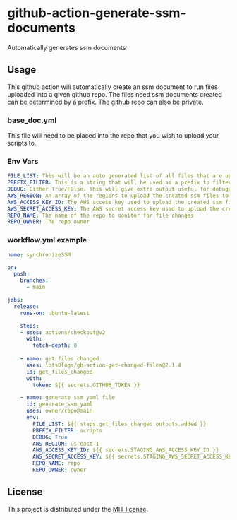 # github-action-generate-ssm-documents
Automatically generates ssm documents

## Usage

This github action will automatically create an ssm document to run files uploaded into a given github repo. The files need ssm documents created can be determined by a prefix. The github repo can also be private.

### base_doc.yml

This file will need to be placed into the repo that you wish to upload your scripts to.

### Env Vars

``` yaml
FILE_LIST: This will be an auto generated list of all files that are uploaded to your scripts repo each commit.
PREFIX_FILTER: This is a string that will be used as a prefix to filter out files that are uploaded but not needed to be ssm documents.
DEBUG: Either True/False. This will give extra output useful for debugging.
AWS_REGION: An array of the regions to upload the created ssm files to
AWS_ACCESS_KEY_ID: The AWS access key used to upload the created ssm files. It is recommended to keep this as a github secret.
AWS_SECRET_ACCESS_KEY: The AWS secret access key used to upload the created ssm files. It is recommended to keep this as a github secret.
REPO_NAME: The name of the repo to monitor for file changes
REPO_OWNER: The repo owner
```

### workflow.yml example

```yaml
name: synchronizeSSM

on:
  push:
    branches: 
      - main

jobs:
  release:
    runs-on: ubuntu-latest

    steps:
    - uses: actions/checkout@v2
      with: 
        fetch-depth: 0
    
    - name: get files changed
      uses: lots0logs/gh-action-get-changed-files@2.1.4
      id: get_files_changed
      with:
        token: ${{ secrets.GITHUB_TOKEN }}

    - name: generate ssm yaml file
      id: generate_ssm_yaml
      uses: owner/repo@main
      env:
        FILE_LIST: ${{ steps.get_files_changed.outputs.added }}
        PREFIX_FILTER: scripts
        DEBUG: True
        AWS_REGION: us-east-1
        AWS_ACCESS_KEY_ID: ${{ secrets.STAGING_AWS_ACCESS_KEY_ID }}
        AWS_SECRET_ACCESS_KEY: ${{ secrets.STAGING_AWS_SECRET_ACCESS_KEY }}
        REPO_NAME: repo
        REPO_OWNER: owner
```

## License

This project is distributed under the [MIT license](LICENSE.md).
